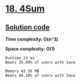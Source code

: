 # [18. 4Sum](https://leetcode.com/problems/4sum/)

## [Solution code](https://github.com/alexengrig/leetcode/blob/main/src/main/java/dev/alexengrig/leetcode/_18_4sum/Solution.java)

**Time complexity: O(n^3)**

**Space complexity: O(1)**

```
Runtime 23 ms
Beats 35.09% of users with Java

Memory 43.56 MB
Beats 88.18% of users with Java
```
